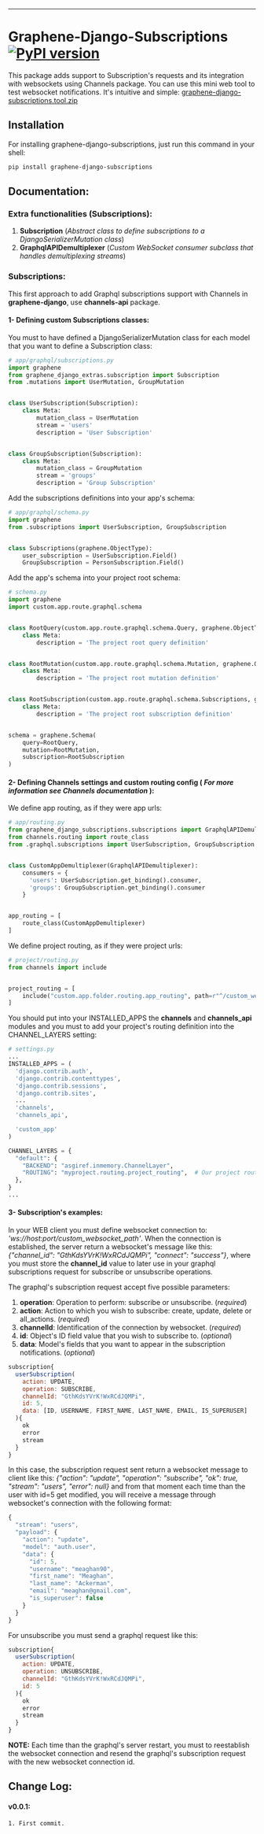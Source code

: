 
---

# Graphene-Django-Subscriptions [![PyPI version](https://badge.fury.io/py/graphene-django-subscriptions.svg)](https://badge.fury.io/py/graphene-django-subscriptions)


This package adds support to Subscription's requests and its integration with websockets using Channels package.
You can use this mini web tool to test websocket notifications. It's intuitive and simple:
[graphene-django-subscriptions.tool.zip](https://github.com/eamigo86/graphene-django-subscriptions/files/1446866/graphene-django-subscriptions.tool.zip)

## Installation

For installing graphene-django-subscriptions, just run this command in your shell:

```bash
pip install graphene-django-subscriptions
```

## Documentation:

### Extra functionalities (Subscriptions):
  1.  **Subscription**  (*Abstract class to define subscriptions to a DjangoSerializerMutation class*)
  2.  **GraphqlAPIDemultiplexer**  (*Custom WebSocket consumer subclass that handles demultiplexing streams*)


### **Subscriptions:**

This first approach to add Graphql subscriptions support with Channels in **graphene-django**, use **channels-api** package.

#### 1- Defining custom Subscriptions classes:

You must to have defined a DjangoSerializerMutation class for each model that you want to define a Subscription class:

```python
# app/graphql/subscriptions.py
import graphene
from graphene_django_extras.subscription import Subscription
from .mutations import UserMutation, GroupMutation


class UserSubscription(Subscription):
    class Meta:
        mutation_class = UserMutation
        stream = 'users'
        description = 'User Subscription'


class GroupSubscription(Subscription):
    class Meta:
        mutation_class = GroupMutation
        stream = 'groups'
        description = 'Group Subscription'

```

Add the subscriptions definitions into your app's schema:

```python
# app/graphql/schema.py
import graphene
from .subscriptions import UserSubscription, GroupSubscription


class Subscriptions(graphene.ObjectType):
    user_subscription = UserSubscription.Field()
    GroupSubscription = PersonSubscription.Field()
```

Add the app's schema into your project root schema:

```python
# schema.py
import graphene
import custom.app.route.graphql.schema


class RootQuery(custom.app.route.graphql.schema.Query, graphene.ObjectType):
    class Meta:
        description = 'The project root query definition'


class RootMutation(custom.app.route.graphql.schema.Mutation, graphene.ObjectType):
    class Meta:
        description = 'The project root mutation definition'


class RootSubscription(custom.app.route.graphql.schema.Subscriptions, graphene.ObjectType):
    class Meta:
        description = 'The project root subscription definition'


schema = graphene.Schema(
    query=RootQuery,
    mutation=RootMutation,
    subscription=RootSubscription
)
```

#### 2- Defining Channels settings and custom routing config ( *For more information see Channels documentation* ):

We define app routing, as if they were app urls:

```python
# app/routing.py
from graphene_django_subscriptions.subscriptions import GraphqlAPIDemultiplexer
from channels.routing import route_class
from .graphql.subscriptions import UserSubscription, GroupSubscription


class CustomAppDemultiplexer(GraphqlAPIDemultiplexer):
    consumers = {
      'users': UserSubscription.get_binding().consumer,
      'groups': GroupSubscription.get_binding().consumer
    }


app_routing = [
    route_class(CustomAppDemultiplexer)
]
```

We define project routing, as if they were project urls:

```python
# project/routing.py
from channels import include


project_routing = [
    include("custom.app.folder.routing.app_routing", path=r"^/custom_websocket_path"),
]

```

You should put into your INSTALLED_APPS the **channels** and **channels_api** modules and you
must to add your project's routing definition into the CHANNEL_LAYERS setting:

```python
# settings.py
...
INSTALLED_APPS = (
  'django.contrib.auth',
  'django.contrib.contenttypes',
  'django.contrib.sessions',
  'django.contrib.sites',
  ...
  'channels',
  'channels_api',

  'custom_app'
)

CHANNEL_LAYERS = {
  "default": {
    "BACKEND": "asgiref.inmemory.ChannelLayer",
    "ROUTING": "myproject.routing.project_routing",  # Our project routing
  },
}
...
```

#### 3- Subscription's examples:

In your WEB client you must define websocket connection to: *'ws://host:port/custom_websocket_path'*.
When the connection is established, the server return a websocket's message like this:
*{"channel_id": "GthKdsYVrK!WxRCdJQMPi", "connect": "success"}*, where you must store the **channel_id** value to later use in your graphql subscriptions request for subscribe or unsubscribe operations.

The graphql's subscription request accept five possible parameters:
  1.  **operation**: Operation to perform: subscribe or unsubscribe. (*required*)
  2.  **action**: Action to which you wish to subscribe: create, update, delete or all_actions. (*required*)
  3.  **channelId**: Identification of the connection by websocket. (*required*)
  4.  **id**: Object's ID field value that you wish to subscribe to. (*optional*)
  5.  **data**: Model's fields that you want to appear in the subscription notifications. (*optional*)

```js
subscription{
  userSubscription(
    action: UPDATE,
    operation: SUBSCRIBE,
    channelId: "GthKdsYVrK!WxRCdJQMPi",
    id: 5,
    data: [ID, USERNAME, FIRST_NAME, LAST_NAME, EMAIL, IS_SUPERUSER]
  ){
    ok
    error
    stream
  }
}
```

In this case, the subscription request sent return a websocket message to client like this:
*{"action": "update", "operation": "subscribe", "ok": true, "stream": "users", "error": null}*
and from that moment each time than the user with id=5 get modified, you will receive a message
through websocket's connection with the following format:

```js
{
  "stream": "users",
  "payload": {
    "action": "update",
    "model": "auth.user",
    "data": {
      "id": 5,
      "username": "meaghan90",
      "first_name": "Meaghan",
      "last_name": "Ackerman",
      "email": "meaghan@gmail.com",
      "is_superuser": false
    }
  }
}
```

For unsubscribe you must send a graphql request like this:

```js
subscription{
  userSubscription(
    action: UPDATE,
    operation: UNSUBSCRIBE,
    channelId: "GthKdsYVrK!WxRCdJQMPi",
    id: 5
  ){
    ok
    error
    stream
  }
}
```

**NOTE:** Each time than the graphql's server restart, you must to reestablish the websocket
connection and resend the graphql's subscription request with the new websocket connection id.


## Change Log:

#### v0.0.1:
    1. First commit.
